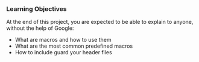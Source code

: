 ### Learning Objectives
At the end of this project, you are expected to be able to explain to anyone, without the help of Google:

- What are macros and how to use them
- What are the most common predefined macros
- How to include guard your header files
